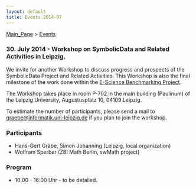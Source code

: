 ```yaml
---
layout: default
title: Events.2014-07
---
```


[Main\_Page](Main_Page "wikilink") \> [Events](Events "wikilink")

### 30. July 2014 - Workshop on SymbolicData and Related Activities in Leipzig.

We invite for another Workshop to discuss progress and prospects of the SymbolicData Project and Related Activities. This Workshop is also the final milestone of the work done within the [E-Science Benchmarking Project](Projects.EScience "wikilink").

The Workshop takes place in room P-702 in the main building (Paulinum) of the Leipzig University, Augustusplatz 10, 04109 Leipzig.

To estimate the number of participants, please send a mail to graebe@informatik.uni-leipzig.de if you plan to join the workshop.

### Participants

-   Hans-Gert Gräbe, Simon Johanning (Leipzig, local organization)
-   Wolfram Sperber (ZBl Math Berlin, swMath project)

### Program

-   10:00 - 16:00 Uhr - to be detailed.


